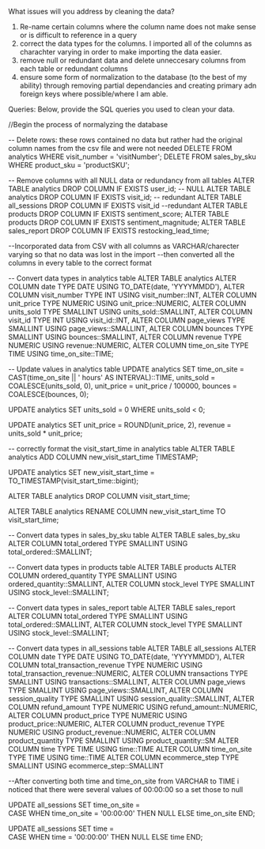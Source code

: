 What issues will you address by cleaning the data?
1) Re-name certain columns where the column name does not make sense or is difficult to reference in a query
2) correct the data types for the columns. I imported all of the columns as charachter varying in order to make importing the data easier.
3) remove null or redundant data and delete unneccesary columns from each table or redundant columns
4) ensure some form of normalization to the database (to the best of my ability) through removing partial dependancies and creating primary adn foreign keys where possible/where I am able.


Queries:
Below, provide the SQL queries you used to clean your data.

//Begin the process of normalyzing the database

-- Delete rows: these rows contained no data but rather had the original column names from the csv file and were not needed
DELETE FROM analytics WHERE visit_number = 'visitNumber';
DELETE FROM sales_by_sku WHERE product_sku = 'productSKU';

-- Remove columns with all NULL data or redundancy from all tables
ALTER TABLE analytics DROP COLUMN IF EXISTS user_id; -- NULL
ALTER TABLE analytics DROP COLUMN IF EXISTS visit_id; -- redundant
ALTER TABLE all_sessions DROP COLUMN IF EXISTS visit_id --redundant
ALTER TABLE products DROP COLUMN IF EXISTS sentiment_score;
ALTER TABLE products DROP COLUMN IF EXISTS sentiment_magnitude;
ALTER TABLE sales_report DROP COLUMN IF EXISTS restocking_lead_time;


--Incorporated data from CSV with all columns as VARCHAR/charecter varying so that no data was lost in the import
--then converted all the columns in every table to the correct format

-- Convert data types in analytics table
ALTER TABLE analytics
    ALTER COLUMN date TYPE DATE USING TO_DATE(date, 'YYYYMMDD'),
    ALTER COLUMN visit_number TYPE INT USING visit_number::INT,
    ALTER COLUMN unit_price TYPE NUMERIC USING unit_price::NUMERIC, 
    ALTER COLUMN units_sold TYPE SMALLINT USING units_sold::SMALLINT, 
    ALTER COLUMN visit_id TYPE INT USING visit_id::INT, 
    ALTER COLUMN page_views TYPE SMALLINT USING page_views::SMALLINT,
    ALTER COLUMN bounces TYPE SMALLINT USING bounces::SMALLINT,
    ALTER COLUMN revenue TYPE NUMERIC USING revenue::NUMERIC,
    ALTER COLUMN time_on_site TYPE TIME USING time_on_site::TIME;

-- Update values in analytics table
UPDATE analytics
SET time_on_site = CAST(time_on_site || ' hours' AS INTERVAL)::TIME,
    units_sold = COALESCE(units_sold, 0),
    unit_price = unit_price / 100000,
    bounces = COALESCE(bounces, 0);

UPDATE analytics
SET units_sold = 0 
WHERE units_sold < 0;

UPDATE analytics
SET unit_price = ROUND(unit_price, 2), 
    revenue = units_sold * unit_price;

-- correctly format the visit_start_time in analytics table
ALTER TABLE analytics ADD COLUMN new_visit_start_time TIMESTAMP;

UPDATE analytics
SET new_visit_start_time = TO_TIMESTAMP(visit_start_time::bigint);

ALTER TABLE analytics DROP COLUMN visit_start_time;

ALTER TABLE analytics RENAME COLUMN new_visit_start_time TO visit_start_time;

-- Convert data types in sales_by_sku table
ALTER TABLE sales_by_sku ALTER COLUMN total_ordered TYPE SMALLINT USING total_ordered::SMALLINT;

-- Convert data types in products table
ALTER TABLE products
    ALTER COLUMN ordered_quantity TYPE SMALLINT USING ordered_quantity::SMALLINT,
    ALTER COLUMN stock_level TYPE SMALLINT USING stock_level::SMALLINT;


-- Convert data types in sales_report table
ALTER TABLE sales_report
    ALTER COLUMN total_ordered TYPE SMALLINT USING total_ordered::SMALLINT,
    ALTER COLUMN stock_level TYPE SMALLINT USING stock_level::SMALLINT;


-- Convert data types in all_sessions table
ALTER TABLE all_sessions
    ALTER COLUMN date TYPE DATE USING TO_DATE(date, 'YYYYMMDD'),
    ALTER COLUMN total_transaction_revenue TYPE NUMERIC USING total_transaction_revenue::NUMERIC,
    ALTER COLUMN transactions TYPE SMALLINT USING transactions::SMALLINT,
    ALTER COLUMN page_views TYPE SMALLINT USING page_views::SMALLINT,
    ALTER COLUMN session_quality TYPE SMALLINT USING session_quality::SMALLINT,
    ALTER COLUMN refund_amount TYPE NUMERIC USING refund_amount::NUMERIC,
    ALTER COLUMN product_price TYPE NUMERIC USING product_price::NUMERIC,
    ALTER COLUMN product_revenue TYPE NUMERIC USING product_revenue::NUMERIC,
    ALTER COLUMN product_quantity TYPE SMALLINT USING product_quantity::SM
    ALTER COLUMN time TYPE TIME USING time::TIME
    ALTER COLUMN time_on_site TYPE TIME USING time::TIME
    ALTER COLUMN ecommerce_step TYPE SMALLINT USING ecommerce_step::SMALLINT
    
 --After converting both time and time_on_site from VARCHAR to TIME i noticed that there were several values of 00:00:00 so a set those to null
    
UPDATE all_sessions
SET time_on_site =  
	CASE
		WHEN time_on_site = '00:00:00' THEN NULL
		ELSE time_on_site
	END;
    
 UPDATE all_sessions
SET time =  
	CASE
		WHEN time = '00:00:00' THEN NULL
		ELSE time
	END;

    
   



